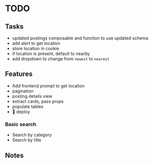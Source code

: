 # TODO

## Tasks

- updated postings composable and function to use updated schema
- add alert to get location
- store location in cookie
- if location is present, default to nearby
- add dropdown to change from `newest` to `nearest`

## Features

- Add frontend prompt to get location
- pagination
- posting details view
- extract cards, pass props
- populate tables
- 🚀 deploy

### Basic search

- Search by category
- Search by title

## Notes
